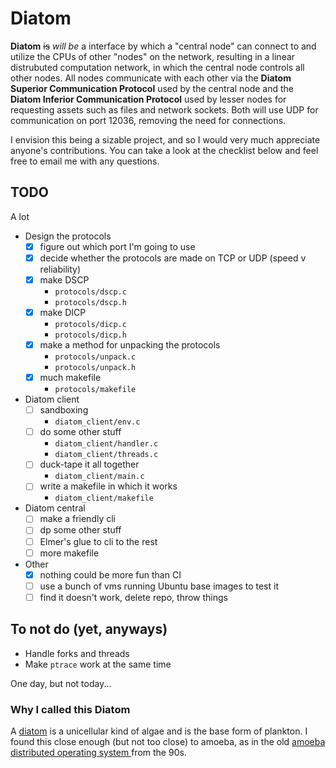 # Diatom

**Diatom** ~~is~~ _will be_ a interface by which a "central node" can
connect to and utilize the CPUs of other "nodes" on the network,
resulting in a linear distrubuted computation network, in which the
central node controls all other nodes. All nodes communicate with
each other via the **Diatom Superior Communication Protocol** used by
the central node and the **Diatom Inferior Communication Protocol**
used by lesser nodes for requesting assets such as files and network
sockets. Both will use UDP for communication on port 12036, removing
the need for connections.

I envision this being a sizable project, and so I would very much
appreciate anyone's contributions. You can take a look at the checklist
below and feel free to email me with any questions.

## TODO

A lot

 - Design the protocols
   - [x] figure out which port I'm going to use
   - [x] decide whether the protocols are made on TCP or UDP (speed v reliability)
   - [x] make DSCP
     - `protocols/dscp.c`
     - `protocols/dscp.h`
   - [x] make DICP
     - `protocols/dicp.c`
     - `protocols/dicp.h`
   - [X] make a method for unpacking the protocols
     - `protocols/unpack.c`
     - `protocols/unpack.h`
   - [x] much makefile
     - `protocols/makefile`
 - Diatom client
   - [ ] sandboxing
     - `diatom_client/env.c`
   - [ ] do some other stuff
     - `diatom_client/handler.c`
     - `diatom_client/threads.c`
   - [ ] duck-tape it all together
     - `diatom_client/main.c`
   - [ ] write a makefile in which it works
     - `diatom_client/makefile`
 - Diatom central
   - [ ] make a friendly cli
   - [ ] dp some other stuff
   - [ ] Elmer's glue to cli to the rest
   - [ ] more makefile
 - Other
   - [x] nothing could be more fun than CI
   - [ ] use a bunch of vms running Ubuntu base images to test it
   - [ ] find it doesn't work, delete repo, throw things

## To not do (yet, anyways)
 - Handle forks and threads
 - Make `ptrace` work at the same time

One day, but not today...

### Why I called this Diatom

A [diatom](https://diatoms.org/what-are-diatoms) is a unicellular
kind of algae and is the base form of plankton. I found this close
enough (but not too close) to amoeba, as in the old [amoeba
distributed operating system
](https://cs.vu.nl/pub/amoeba/amoeba.html) from the 90s.
